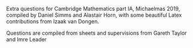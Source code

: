 Extra questions for Cambridge Mathematics part IA, Michaelmas 2019, compiled by
Daniel Simms and Alastair Horn, with some beautiful Latex contributions from
Izaak van Dongen.

Questions are compiled from sheets and supervisions from Gareth Taylor and
Imre Leader
